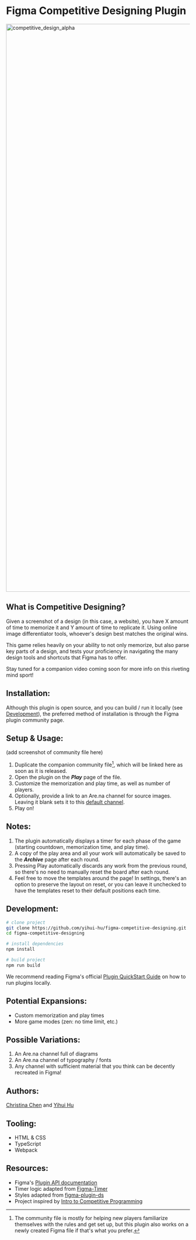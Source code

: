 # Figma Competitive Designing Plugin

<img width="1552" alt="competitive_design_alpha" src="https://github.com/yihui-hu/figma-competitive-designing/assets/90987235/5ce29ca0-a7e0-4c5f-a419-cbca74198ca9">

## What is Competitive Designing?

Given a screenshot of a design (in this case, a website), you have X amount of time to memorize it and Y amount of time to replicate it. Using online image differentiator tools, whoever's design best matches the original wins.  

This game relies heavily on your ability to not only memorize, but also parse key parts of a design, and tests your proficiency in navigating the many design tools and shortcuts that Figma has to offer.  

Stay tuned for a companion video coming soon for more info on this riveting mind sport!

## Installation:

Although this plugin is open source, and you can build / run it locally (see [Development](#development)), the preferred method of installation is through the Figma plugin community page.

## Setup & Usage:

(add screenshot of community file here)  

1. Duplicate the companion community file[^1], which will be linked here as soon as it is released.
2. Open the plugin on the ***Play*** page of the file.
3. Customize the memorization and play time, as well as number of players.
4. Optionally, provide a link to an Are.na channel for source images. Leaving it blank sets it to this [default channel](https://www.are.na/christina/competitive-design-website-repo).
5. Play on!

## Notes:

1. The plugin automatically displays a timer for each phase of the game (starting countdown, memorization time, and play time).
2. A copy of the play area and all your work will automatically be saved to the ***Archive*** page after each round.
3. Pressing Play automatically discards any work from the previous round, so there's no need to manually reset the board after each round.
4. Feel free to move the templates around the page! In settings, there's an option to preserve the layout on reset, or you can leave it unchecked to have the templates reset to their default positions each time.

## Development:
```bash
# clone project
git clone https://github.com/yihui-hu/figma-competitive-designing.git
cd figma-competitive-designing

# install dependencies
npm install

# build project
npm run build
```

We recommend reading Figma's official [Plugin QuickStart Guide](https://www.figma.com/plugin-docs/plugin-quickstart-guide) on how to run plugins locally.

## Potential Expansions:
- Custom memorization and play times
- More game modes (zen: no time limit, etc.)

## Possible Variations:
1. An Are.na channel full of diagrams
2. An Are.na channel of typography / fonts
3. Any channel with sufficient material that you think can be decently recreated in Figma! 

## Authors:
[Christina Chen](https://christinalj.com) and [Yihui Hu](https://yhhu.xyz)

## Tooling:
- HTML & CSS
- TypeScript
- Webpack

## Resources:
- Figma's [Plugin API documentation](https://www.figma.com/plugin-docs/)
- Timer logic adapted from [Figma-Timer](https://github.com/lennet/Figma-Timer)
- Styles adapted from [figma-plugin-ds](https://github.com/thomas-lowry/figma-plugin-ds)
- Project inspired by [Intro to Competitive Programming](https://www.youtube.com/watch?v=tZ5FBBnHfm4)

[^1]: The community file is mostly for helping new players familiarize themselves with the rules and get set up, but this plugin also works on a newly created Figma file if that's what you prefer.
